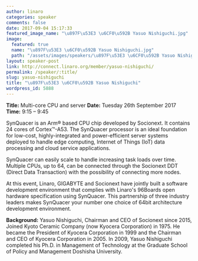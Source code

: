 ```yaml
---
author: linaro
categories: speaker
comments: false
date: 2017-09-04 15:17:33
featured_image_name: "\u897F\u53E3 \u6CF0\u592B Yasuo Nishiguchi.jpg"
image:
  featured: true
  name: "\u897F\u53E3 \u6CF0\u592B Yasuo Nishiguchi.jpg"
  path: "/assets/images/speakers/\u897F\u53E3 \u6CF0\u592B Yasuo Nishiguchi.jpg"
layout: speaker-post
link: http://connect.linaro.org/member/yasuo-nishiguchi/
permalink: /speaker/:title/
slug: yasuo-nishiguchi
title: "\u897F\u53E3 \u6CF0\u592B Yasuo Nishiguchi"
wordpress_id: 5888
---
```


**Title:** Multi-core CPU and server
**Date:** Tuesday 26th September 2017
**Time:** 9:15 – 9:45

SynQuacer is an Arm® based CPU chip developed by Socionext. It contains 24 cores of
Cortex™-A53. The SynQuacer processor is an ideal foundation for low-cost, highly-integrated
and power-efficient server systems deployed to handle edge computing, Internet of Things (IoT)
data processing and cloud service applications.

SynQuacer can easily scale to handle increasing task loads over time. Multiple CPUs, up to 64,
can be connected through the Socionext DDT (Direct Data Transaction) with the possibility of
connecting more nodes.

At this event, Linaro, GIGABYTE and Socionext have jointly built a software development
environment that complies with Linaro's 96Boards open hardware specification using
SynQuacer. This partnership of three industry leaders makes SynQuacer your number one
choice of 64bit architecture development environment.

**Background:**
Yasuo Nishiguchi, Chairman and CEO of Socionext since 2015, Joined Kyoto Ceramic
Company (now Kyocera Corporation) in 1975. He became the President of Kyocera Corporation
in 1999 and the Chairman and CEO of Kyocera Corporation in 2005. In 2009, Yasuo Nishiguchi
completed his Ph.D. in Management of Technology at the Graduate School of Policy and
Management Doshisha University.